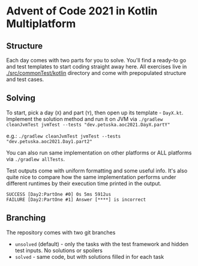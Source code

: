# Advent of Code 2021 in Kotlin Multiplatform

## Structure

Each day comes with two parts for you to solve. You'll find a ready-to go and test templates to start coding straight
away here. All exercises live in [./src/commonTest/kotlin](./src/commonTest/kotlin) directory and come with prepopulated
structure and test cases.

## Solving

To start, pick a day (`X`) and part (`Y`), then open up its template - `DayX.kt`. Implement the solution method and run
it on JVM via `./gradlew cleanJvmTest jvmTest --tests "dev.petuska.aoc2021.DayX.partY"`

e.g.: `./gradlew cleanJvmTest jvmTest --tests "dev.petuska.aoc2021.Day1.part2"`

You can also run same implementation on other platforms or ALL platforms via `./gradlew allTests`.

Test outputs come with uniform formatting and some useful info. It's also quite nice to compare how the same
implementation performs under different runtimes by their execution time printed in the output.

```text
SUCCESS [Day2:PartOne #0] 0s 5ms 5912us
FAILURE [Day2:PartOne #1] Answer [****] is incorrect
```

## Branching

The repository comes with two git branches

* `unsolved` (default) - only the tasks with the test framework and hidden test inputs. No solutions or spoilers
* `solved` - same code, but with solutions filled in for each task
